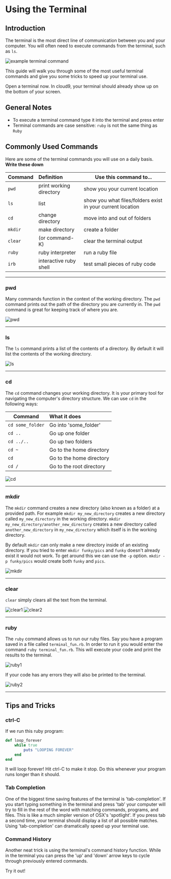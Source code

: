 # Using the Terminal

## Introduction

The terminal is the most direct line of communication between you and your computer. You will often need to execute commands from the terminal, such as `ls`.

![example terminal command](./assets/terminal/example_terminal_command.png)

This guide will walk you through some of the most useful terminal commands and give you some tricks to speed up your terminal use.

Open a terminal now. In cloud9, your terminal should already show up on the bottom of your screen.

## General Notes

- To execute a terminal command type it into the terminal and press enter
- Terminal commands are case sensitive: `ruby` is not the same thing as `Ruby`

## Commonly Used Commands

Here are some of the terminal commands you will use on a daily basis. **Write these down**

 Command | Definition              | Use this command to...
 ------- |:------------------------|------------------------------
 `pwd`   | print working directory | show you your current location
 `ls`    | list                    | show you what files/folders exist in your current location
 `cd`    | change directory        | move into and out of folders
 `mkdir` | make directory          | create a folder
 `clear` | (or command-K)          | clear the terminal output
 `ruby`  | ruby interpreter        | run a ruby file
 `irb`   | interactive ruby shell  | test small pieces of ruby code

---
### pwd

Many commands function in the context of the working directory. The `pwd` command prints out the path of the directory you are currently in. The `pwd` command is great for keeping track of where you are.

![pwd](./assets/terminal/pwd.png)

---
### ls

The `ls` command prints a list of the contents of a directory. By default it will list the contents of the working directory.

![ls](./assets/terminal/ls.png)

---
### cd

The `cd` command changes your working directory. It is your primary tool for navigating the computer's directory structure. We can use `cd` in the following ways:

 Command          | What it does
 ---------------- |:------------------------
 `cd some_folder` | Go into 'some_folder'
 `cd ..`          | Go up one folder
 `cd ../..`       | Go up two folders
 `cd ~`           | Go to the home directory
 `cd`             | Go to the home directory
 `cd /`           | Go to the root directory


![cd](./assets/terminal/cd.png)

---
### mkdir

The `mkdir` command creates a new directory (also known as a folder) at a provided path. For example `mkdir my_new_directory` creates a new directory called `my_new_directory` in the working directory. `mkdir my_new_directory/another_new_directory` creates a new directory called `another_new_directory` in `my_new_directory` which itself is in the working directory.

By default `mkdir` can only make a new directory inside of an existing directory. If you tried to enter `mkdir funky/pics` and `funky` doesn't already exist it would not work. To get around this we can use the `-p` option. `mkdir -p funky/pics` would create both `funky` and `pics`.

![mkdir](./assets/terminal/mkdir.png)

---
### clear

`clear` simply clears all the text from the terminal.

![clear1](./assets/terminal/clear1.png)
![clear2](./assets/terminal/clear2.png)

---
### ruby

The `ruby` command allows us to run our ruby files. Say you have a program saved in a file called `terminal_fun.rb`. In order to run it you would enter the command `ruby terminal_fun.rb`. This will execute your code and print the results to the terminal.

![ruby1](./assets/terminal/ruby1.png)

If your code has any errors they will also be printed to the terminal.

![ruby2](./assets/terminal/ruby2.png)

---
## Tips and Tricks
### ctrl-C

If we run this ruby program:

```ruby
def loop_forever
    while true
        puts "LOOPING FOREVER"
    end
end

```

It will loop forever! Hit ctrl-C to make it stop. Do this whenever your program runs longer than it should.

### Tab Completion

One of the biggest time saving features of the terminal is 'tab-completion'. If you start typing something in the terminal and press 'tab' your computer will try to fill in the rest of the word with matching commands, programs, and files. This is like a much simpler version of OSX's 'spotlight'. If you press tab a second time, your terminal should display a list of all possible matches. Using 'tab-completion' can dramatically speed up your terminal use.

### Command History

Another neat trick is using the terminal's command history function. While in the terminal you can press the 'up' and 'down' arrow keys to cycle through previously entered commands.

Try it out!
